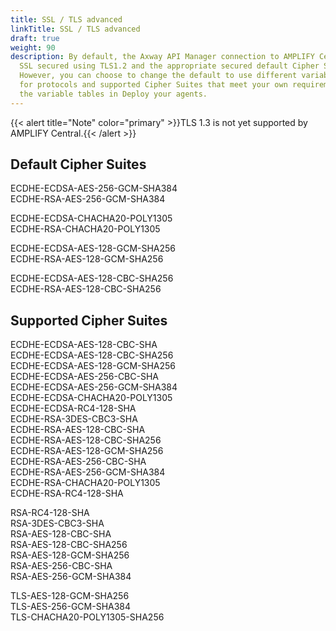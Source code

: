 ```yaml
---
title: SSL / TLS advanced
linkTitle: SSL / TLS advanced
draft: true
weight: 90
description: By default, the Axway API Manager connection to AMPLIFY Central is
  SSL secured using TLS1.2 and the appropriate secured default Cipher Suite.
  However, you can choose to change the default to use different variable values
  for protocols and supported Cipher Suites that meet your own requirements. See
  the variable tables in Deploy your agents.
---
```

{{< alert title="Note" color="primary" >}}TLS 1.3 is not yet supported by AMPLIFY Central.{{< /alert >}}

## Default Cipher Suites

ECDHE-ECDSA-AES-256-GCM-SHA384 \
ECDHE-RSA-AES-256-GCM-SHA384

ECDHE-ECDSA-CHACHA20-POLY1305\
ECDHE-RSA-CHACHA20-POLY1305

ECDHE-ECDSA-AES-128-GCM-SHA256\
ECDHE-RSA-AES-128-GCM-SHA256

ECDHE-ECDSA-AES-128-CBC-SHA256\
ECDHE-RSA-AES-128-CBC-SHA256

## Supported Cipher Suites

ECDHE-ECDSA-AES-128-CBC-SHA\
ECDHE-ECDSA-AES-128-CBC-SHA256\
ECDHE-ECDSA-AES-128-GCM-SHA256\
ECDHE-ECDSA-AES-256-CBC-SHA\
ECDHE-ECDSA-AES-256-GCM-SHA384\
ECDHE-ECDSA-CHACHA20-POLY1305\
ECDHE-ECDSA-RC4-128-SHA\
ECDHE-RSA-3DES-CBC3-SHA\
ECDHE-RSA-AES-128-CBC-SHA\
ECDHE-RSA-AES-128-CBC-SHA256\
ECDHE-RSA-AES-128-GCM-SHA256\
ECDHE-RSA-AES-256-CBC-SHA\
ECDHE-RSA-AES-256-GCM-SHA384\
ECDHE-RSA-CHACHA20-POLY1305\
ECDHE-RSA-RC4-128-SHA

RSA-RC4-128-SHA\
RSA-3DES-CBC3-SHA\
RSA-AES-128-CBC-SHA\
RSA-AES-128-CBC-SHA256\
RSA-AES-128-GCM-SHA256\
RSA-AES-256-CBC-SHA\
RSA-AES-256-GCM-SHA384

TLS-AES-128-GCM-SHA256\
TLS-AES-256-GCM-SHA384\
TLS-CHACHA20-POLY1305-SHA256
